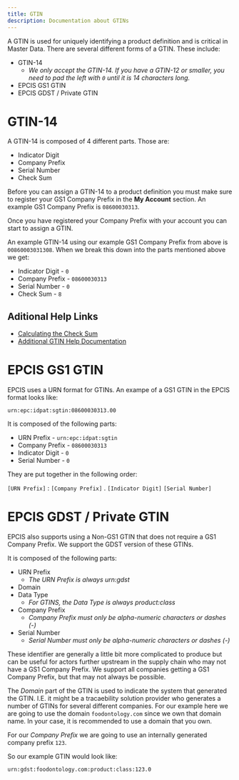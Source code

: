 ```yaml
---
title: GTIN
description: Documentation about GTINs
---
```


A GTIN is used for uniquely identifying a product definition and is critical in Master Data. There are several different forms of a GTIN. These include:

- GTIN-14
    - *We only accept the GTIN-14. If you have a GTIN-12 or smaller, you need to pad the left with `0` until it is 14 characters long.*
- EPCIS GS1 GTIN
- EPCIS GDST / Private GTIN

# GTIN-14

A GTIN-14 is composed of 4 different parts. Those are:

- Indicator Digit
- Company Prefix
- Serial Number
- Check Sum

Before you can assign a GTIN-14 to a product definition you must make sure to register your GS1 Company Prefix in the **My Account** section. An example GS1 Company Prefix is `08600030313`.

Once you have registered your Company Prefix with your account you can start to assign a GTIN.

An example GTIN-14 using our example GS1 Company Prefix from above is `00860003031308`. When we break this down into the parts mentioned above we get:

- Indicator Digit - `0`
- Company Prefix - `08600030313`
- Serial Number - `0`
- Check Sum - `8`

## Aditional Help Links
- [Calculating the Check Sum](https://www.gs1.org/services/check-digit-calculator)
- [Additional GTIN Help Documentation](https://www.gs1.help/gtin-overview/)

# EPCIS GS1 GTIN

EPCIS uses a URN format for GTINs. An exampe of a GS1 GTIN in the EPCIS format looks like:

`urn:epc:idpat:sgtin:08600030313.00`

It is composed of the following parts:

- URN Prefix - `urn:epc:idpat:sgtin`
- Company Prefix - `08600030313`
- Indicator Digit - `0`
- Serial Number - `0`

They are put together in the following order:

`[URN Prefix]` : `[Company Prefix]` . `[Indicator Digit]` `[Serial Number]`

# EPCIS GDST / Private GTIN

EPCIS also supports using a Non-GS1 GTIN that does not require a GS1 Company Prefix. We support the GDST version of these GTINs.

It is composed of the following parts:

- URN Prefix
    - *The URN Prefix is always urn:gdst*
- Domain
- Data Type
    - *For GTINS, the Data Type is always product:class*
- Company Prefix
    - *Company Prefix must only be alpha-numeric characters or dashes (-)*
- Serial Number
    - *Serial Number must only be alpha-numeric characters or dashes (-)*

These identifier are generally a little bit more complicated to produce but can be useful for actors further upstream in the supply chain who may not have a GS1 Company Prefix. We support all companies getting a GS1 Company Prefix, but that may not always be possible.

The *Domain* part of the GTIN is used to indicate the system that generated the GTIN. I.E. it might be a tracaebility solution provider who generates a number of GTINs for several different companies. For our example here we are going to use the domain `foodontology.com` since we own that domain name. In your case, it is recommended to use a domain that you own.

For our *Company Prefix* we are going to use an internally generated company prefix `123`.

So our example GTIN would look like:

`urn:gdst:foodontology.com:product:class:123.0`
